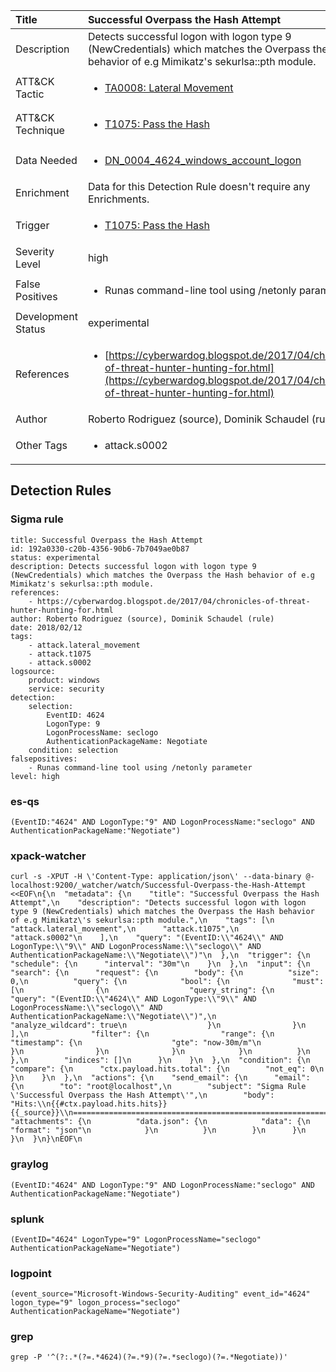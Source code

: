 | Title                | Successful Overpass the Hash Attempt                                                                                                                                                 |
|:---------------------|:------------------------------------------------------------------------------------------------------------------------------------------------------------|
| Description          | Detects successful logon with logon type 9 (NewCredentials) which matches the Overpass the Hash behavior of e.g Mimikatz's sekurlsa::pth module.                                                                                                                                           |
| ATT&amp;CK Tactic    |  <ul><li>[TA0008: Lateral Movement](https://attack.mitre.org/tactics/TA0008)</li></ul>  |
| ATT&amp;CK Technique | <ul><li>[T1075: Pass the Hash](https://attack.mitre.org/techniques/T1075)</li></ul>  |
| Data Needed          | <ul><li>[DN_0004_4624_windows_account_logon](../Data_Needed/DN_0004_4624_windows_account_logon.md)</li></ul>  |
| Enrichment           |  Data for this Detection Rule doesn't require any Enrichments.  |
| Trigger              | <ul><li>[T1075: Pass the Hash](../Triggers/T1075.md)</li></ul>  |
| Severity Level       | high |
| False Positives      | <ul><li>Runas command-line tool using /netonly parameter</li></ul>  |
| Development Status   | experimental |
| References           | <ul><li>[https://cyberwardog.blogspot.de/2017/04/chronicles-of-threat-hunter-hunting-for.html](https://cyberwardog.blogspot.de/2017/04/chronicles-of-threat-hunter-hunting-for.html)</li></ul>  |
| Author               | Roberto Rodriguez (source), Dominik Schaudel (rule) |
| Other Tags           | <ul><li>attack.s0002</li></ul> | 

## Detection Rules

### Sigma rule

```
title: Successful Overpass the Hash Attempt
id: 192a0330-c20b-4356-90b6-7b7049ae0b87
status: experimental
description: Detects successful logon with logon type 9 (NewCredentials) which matches the Overpass the Hash behavior of e.g Mimikatz's sekurlsa::pth module.
references:
    - https://cyberwardog.blogspot.de/2017/04/chronicles-of-threat-hunter-hunting-for.html
author: Roberto Rodriguez (source), Dominik Schaudel (rule)
date: 2018/02/12
tags:
    - attack.lateral_movement
    - attack.t1075
    - attack.s0002
logsource:
    product: windows
    service: security
detection:
    selection:
        EventID: 4624
        LogonType: 9
        LogonProcessName: seclogo
        AuthenticationPackageName: Negotiate
    condition: selection
falsepositives:
    - Runas command-line tool using /netonly parameter
level: high

```





### es-qs
    
```
(EventID:"4624" AND LogonType:"9" AND LogonProcessName:"seclogo" AND AuthenticationPackageName:"Negotiate")
```


### xpack-watcher
    
```
curl -s -XPUT -H \'Content-Type: application/json\' --data-binary @- localhost:9200/_watcher/watch/Successful-Overpass-the-Hash-Attempt <<EOF\n{\n  "metadata": {\n    "title": "Successful Overpass the Hash Attempt",\n    "description": "Detects successful logon with logon type 9 (NewCredentials) which matches the Overpass the Hash behavior of e.g Mimikatz\'s sekurlsa::pth module.",\n    "tags": [\n      "attack.lateral_movement",\n      "attack.t1075",\n      "attack.s0002"\n    ],\n    "query": "(EventID:\\"4624\\" AND LogonType:\\"9\\" AND LogonProcessName:\\"seclogo\\" AND AuthenticationPackageName:\\"Negotiate\\")"\n  },\n  "trigger": {\n    "schedule": {\n      "interval": "30m"\n    }\n  },\n  "input": {\n    "search": {\n      "request": {\n        "body": {\n          "size": 0,\n          "query": {\n            "bool": {\n              "must": [\n                {\n                  "query_string": {\n                    "query": "(EventID:\\"4624\\" AND LogonType:\\"9\\" AND LogonProcessName:\\"seclogo\\" AND AuthenticationPackageName:\\"Negotiate\\")",\n                    "analyze_wildcard": true\n                  }\n                }\n              ],\n              "filter": {\n                "range": {\n                  "timestamp": {\n                    "gte": "now-30m/m"\n                  }\n                }\n              }\n            }\n          }\n        },\n        "indices": []\n      }\n    }\n  },\n  "condition": {\n    "compare": {\n      "ctx.payload.hits.total": {\n        "not_eq": 0\n      }\n    }\n  },\n  "actions": {\n    "send_email": {\n      "email": {\n        "to": "root@localhost",\n        "subject": "Sigma Rule \'Successful Overpass the Hash Attempt\'",\n        "body": "Hits:\\n{{#ctx.payload.hits.hits}}{{_source}}\\n================================================================================\\n{{/ctx.payload.hits.hits}}",\n        "attachments": {\n          "data.json": {\n            "data": {\n              "format": "json"\n            }\n          }\n        }\n      }\n    }\n  }\n}\nEOF\n
```


### graylog
    
```
(EventID:"4624" AND LogonType:"9" AND LogonProcessName:"seclogo" AND AuthenticationPackageName:"Negotiate")
```


### splunk
    
```
(EventID="4624" LogonType="9" LogonProcessName="seclogo" AuthenticationPackageName="Negotiate")
```


### logpoint
    
```
(event_source="Microsoft-Windows-Security-Auditing" event_id="4624" logon_type="9" logon_process="seclogo" AuthenticationPackageName="Negotiate")
```


### grep
    
```
grep -P '^(?:.*(?=.*4624)(?=.*9)(?=.*seclogo)(?=.*Negotiate))'
```



